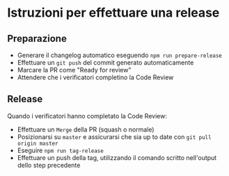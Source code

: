 # Istruzioni per effettuare una release

## Preparazione

- Generare il changelog automatico eseguendo `npm run prepare-release`
- Effettuare un `git push` del commit generato automaticamente
- Marcare la PR come "Ready for review"
- Attendere che i verificatori completino la Code Review

## Release

Quando i verificatori hanno completato la Code Review:

- Effettuare un `Merge` della PR (squash o normale)
- Posizionarsi su `master` e assicurarsi che sia up to date con `git pull origin master`
- Eseguire `npm run tag-release`
- Effettuare un push della tag, utilizzando il comando scritto nell'output dello step precedente
